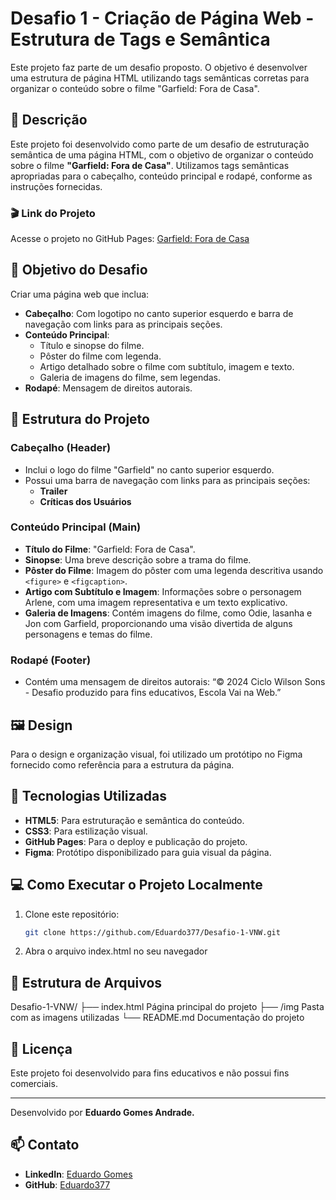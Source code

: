 # Desafio 1 - Criação de Página Web - Estrutura de Tags e Semântica

Este projeto faz parte de um desafio proposto. O objetivo é desenvolver uma estrutura de página HTML utilizando tags semânticas corretas para organizar o conteúdo sobre o filme "Garfield: Fora de Casa".


## 📄 Descrição

Este projeto foi desenvolvido como parte de um desafio de estruturação semântica de uma página HTML, com o objetivo de organizar o conteúdo sobre o filme **"Garfield: Fora de Casa"**. Utilizamos tags semânticas apropriadas para o cabeçalho, conteúdo principal e rodapé, conforme as instruções fornecidas.

### 🎬 Link do Projeto
Acesse o projeto no GitHub Pages: [Garfield: Fora de Casa](https://desafio-1-vnw.vercel.app//)

## 🎯 Objetivo do Desafio

Criar uma página web que inclua:
- **Cabeçalho**: Com logotipo no canto superior esquerdo e barra de navegação com links para as principais seções.
- **Conteúdo Principal**:
  - Título e sinopse do filme.
  - Pôster do filme com legenda.
  - Artigo detalhado sobre o filme com subtítulo, imagem e texto.
  - Galeria de imagens do filme, sem legendas.
- **Rodapé**: Mensagem de direitos autorais.

## 📑 Estrutura do Projeto

### Cabeçalho (Header)
- Inclui o logo do filme "Garfield" no canto superior esquerdo.
- Possui uma barra de navegação com links para as principais seções:
  - **Trailer**
  - **Críticas dos Usuários**

### Conteúdo Principal (Main)
- **Título do Filme**: "Garfield: Fora de Casa".
- **Sinopse**: Uma breve descrição sobre a trama do filme.
- **Pôster do Filme**: Imagem do pôster com uma legenda descritiva usando `<figure>` e `<figcaption>`.
- **Artigo com Subtítulo e Imagem**: Informações sobre o personagem Arlene, com uma imagem representativa e um texto explicativo.
- **Galeria de Imagens**: Contém imagens do filme, como Odie, lasanha e Jon com Garfield, proporcionando uma visão divertida de alguns personagens e temas do filme.

### Rodapé (Footer)
- Contém uma mensagem de direitos autorais: “© 2024 Ciclo Wilson Sons - Desafio produzido para fins educativos, Escola Vai na Web.”

## 🖼️ Design

Para o design e organização visual, foi utilizado um protótipo no Figma fornecido como referência para a estrutura da página.

## 🚀 Tecnologias Utilizadas
- **HTML5**: Para estruturação e semântica do conteúdo.
- **CSS3**: Para estilização visual.
- **GitHub Pages**: Para o deploy e publicação do projeto.
- **Figma**: Protótipo disponibilizado para guia visual da página.

## 💻 Como Executar o Projeto Localmente

1. Clone este repositório:
   ```bash
   git clone https://github.com/Eduardo377/Desafio-1-VNW.git
   ```
2. Abra o arquivo index.html no seu navegador

## 📂 Estrutura de Arquivos

Desafio-1-VNW/
├── index.html             Página principal do projeto
├── /img                   Pasta com as imagens utilizadas
└── README.md              Documentação do projeto

## 📜 Licença

Este projeto foi desenvolvido para fins educativos e não possui fins comerciais.

___

Desenvolvido por <b> Eduardo Gomes Andrade. </b> 

## 📫 Contato

- **LinkedIn**: [Eduardo Gomes](https://www.linkedin.com/in/eduardogomes377/)
- **GitHub**: [Eduardo377](https://github.com/Eduardo377)
